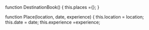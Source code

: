 function DestinationBook() {
this.places ={};
}

function Place(location, date, experience) {
    this.location = location;
    this.date = date;
    this.experience =experience; 